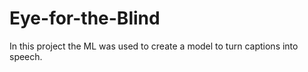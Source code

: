 # Eye-for-the-Blind
In this project the ML was used to create a model to turn captions into speech.
